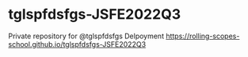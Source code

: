 # tglspfdsfgs-JSFE2022Q3
Private repository for @tglspfdsfgs
Delpoyment https://rolling-scopes-school.github.io/tglspfdsfgs-JSFE2022Q3
